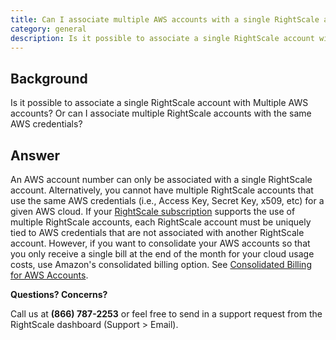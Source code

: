 ```yaml
---
title: Can I associate multiple AWS accounts with a single RightScale account?
category: general
description: Is it possible to associate a single RightScale account with Multiple AWS accounts? Or can I associate multiple RightScale accounts with the same AWS credentials?
---
```


## Background

Is it possible to associate a single RightScale account with Multiple AWS accounts? Or can I associate multiple RightScale accounts with the same AWS credentials?

## Answer

An AWS account number can only be associated with a single RightScale account. Alternatively, you cannot have multiple RightScale accounts that use the same AWS credentials (i.e., Access Key, Secret Key, x509, etc) for a given AWS cloud. If your [RightScale subscription](http://www.rightscale.com/products-and-services/products/pricing/) supports the use of multiple RightScale accounts, each RightScale account must be uniquely tied to AWS credentials that are not associated with another RightScale account. However, if you want to consolidate your AWS accounts so that you only receive a single bill at the end of the month for your cloud usage costs, use Amazon's consolidated billing option. See [Consolidated Billing for AWS Accounts](http://aws.amazon.com/about-aws/whats-new/2010/02/09/announcing-consolidated-billing-for-aws-accounts/).

**Questions? Concerns?**

Call us at **(866) 787-2253** or feel free to send in a support request from the RightScale dashboard (Support > Email).
